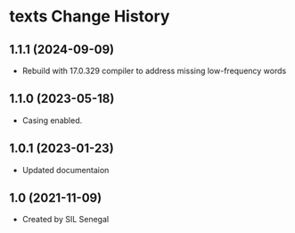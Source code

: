 texts Change History
====================

1.1.1 (2024-09-09)
----------------
* Rebuild with 17.0.329 compiler to address missing low-frequency words

1.1.0 (2023-05-18)
----------------
* Casing enabled.

1.0.1 (2023-01-23)
----------------
* Updated documentaion

1.0 (2021-11-09)
----------------
* Created by SIL Senegal
